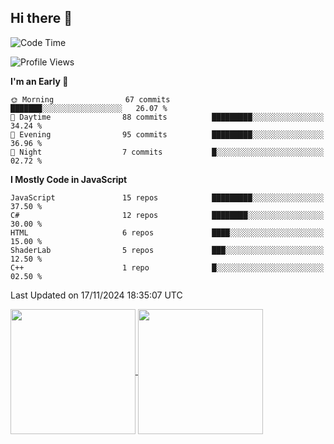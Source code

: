 ## Hi there 👋

<!--START_SECTION:waka-->
![Code Time](http://img.shields.io/badge/Code%20Time-0%20secs-blue)

![Profile Views](http://img.shields.io/badge/Profile%20Views-0-blue)

**I'm an Early 🐤** 

```text
🌞 Morning                67 commits          ███████░░░░░░░░░░░░░░░░░░   26.07 % 
🌆 Daytime                88 commits          █████████░░░░░░░░░░░░░░░░   34.24 % 
🌃 Evening                95 commits          █████████░░░░░░░░░░░░░░░░   36.96 % 
🌙 Night                  7 commits           █░░░░░░░░░░░░░░░░░░░░░░░░   02.72 % 
```


**I Mostly Code in JavaScript** 

```text
JavaScript               15 repos            █████████░░░░░░░░░░░░░░░░   37.50 % 
C#                       12 repos            ████████░░░░░░░░░░░░░░░░░   30.00 % 
HTML                     6 repos             ████░░░░░░░░░░░░░░░░░░░░░   15.00 % 
ShaderLab                5 repos             ███░░░░░░░░░░░░░░░░░░░░░░   12.50 % 
C++                      1 repo              █░░░░░░░░░░░░░░░░░░░░░░░░   02.50 % 
```


 Last Updated on 17/11/2024 18:35:07 UTC
<!--END_SECTION:waka-->

<a href="https://github.com/anuraghazra/github-readme-stats">
  <img height=200 align="center" src="https://github-readme-stats.vercel.app/api?username=sramirez124" />
</a>
<a href="https://github.com/sramirez124/top-language">
  <img height=200 align="center" src="https://github-readme-stats.vercel.app/api/top-langs?username=sramirez124&layout=compact&langs_count=8&card_width=320" />
</a>
<!--
**sramirez124/sramirez124** is a ✨ _special_ ✨ repository because its `README.md` (this file) appears on your GitHub profile.

Here are some ideas to get you started:

- 🔭 I’m currently working on ...
- 🌱 I’m currently learning ...
- 👯 I’m looking to collaborate on ...
- 🤔 I’m looking for help with ...
- 💬 Ask me about ...
- 📫 How to reach me: ...
- 😄 Pronouns: ...
- ⚡ Fun fact: ...
-->
